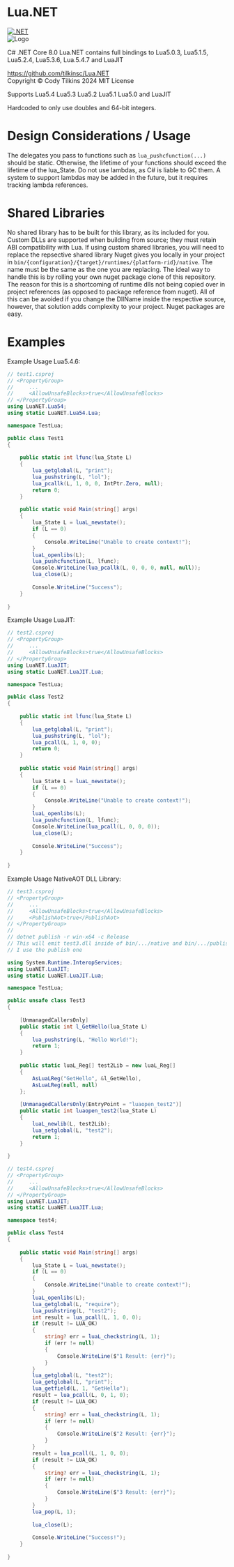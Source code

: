 # Lua.NET
[![.NET](https://github.com/tilkinsc/Lua.NET/actions/workflows/dotnet.yml/badge.svg)](https://github.com/tilkinsc/Lua.NET/actions/workflows/dotnet.yml)  
![Logo](https://raw.githubusercontent.com/tilkinsc/Lua.NET/main/Lua.NET.Logo.png)  

C# .NET Core 8.0
Lua.NET contains full bindings to Lua5.0.3, Lua5.1.5, Lua5.2.4, Lua5.3.6, Lua.5.4.7 and LuaJIT

https://github.com/tilkinsc/Lua.NET  
Copyright © Cody Tilkins 2024 MIT License  

Supports Lua5.4 Lua5.3 Lua5.2 Lua5.1 Lua5.0 and LuaJIT  

Hardcoded to only use doubles and 64-bit integers.  

# Design Considerations / Usage

The delegates you pass to functions such as `lua_pushcfunction(...)` should be static.
Otherwise, the lifetime of your functions should exceed the lifetime of the lua_State.
Do not use lambdas, as C# is liable to GC them.
A system to support lambdas may be added in the future, but it requires tracking lambda references.

# Shared Libraries

No shared library has to be built for this library, as its included for you.
Custom DLLs are supported when building from source; they must retain ABI compatibility with Lua.
If using custom shared libraries, you will need to replace the repsective shared library Nuget gives you locally in your project in `bin/{configuration}/{target}/runtimes/{platform-rid}/native`. The name must be the same as the one you are replacing. The ideal way to handle this is by rolling your own nuget package clone of this repository. The reason for this is a shortcoming of runtime dlls not being copied over in project references (as opposed to package reference from nuget). All of this can be avoided if you change the DllName inside the respective source, however, that solution adds complexity to your project. Nuget packages are easy.

# Examples

Example Usage Lua5.4.6:
```C#
// test1.csproj
// <PropertyGroup>
//     ...
//     <AllowUnsafeBlocks>true</AllowUnsafeBlocks>
// </PropertyGroup>
using LuaNET.Lua54;
using static LuaNET.Lua54.Lua;

namespace TestLua;

public class Test1
{
	
	public static int lfunc(lua_State L)
	{
		lua_getglobal(L, "print");
		lua_pushstring(L, "lol");
		lua_pcallk(L, 1, 0, 0, IntPtr.Zero, null);
		return 0;
	}
	
	public static void Main(string[] args)
	{
		lua_State L = luaL_newstate();
		if (L == 0)
		{
			Console.WriteLine("Unable to create context!");
		}
		luaL_openlibs(L);
		lua_pushcfunction(L, lfunc);
		Console.WriteLine(lua_pcallk(L, 0, 0, 0, null, null));
		lua_close(L);
		
		Console.WriteLine("Success");
	}
	
}
```

Example Usage LuaJIT:
```C#
// test2.csproj
// <PropertyGroup>
//     ...
//     <AllowUnsafeBlocks>true</AllowUnsafeBlocks>
// </PropertyGroup>
using LuaNET.LuaJIT;
using static LuaNET.LuaJIT.Lua;

namespace TestLua;

public class Test2
{
	
	public static int lfunc(lua_State L)
	{
		lua_getglobal(L, "print");
		lua_pushstring(L, "lol");
		lua_pcall(L, 1, 0, 0);
		return 0;
	}
	
	public static void Main(string[] args)
	{
		lua_State L = luaL_newstate();
		if (L == 0)
		{
			Console.WriteLine("Unable to create context!");
		}
		luaL_openlibs(L);
		lua_pushcfunction(L, lfunc);
		Console.WriteLine(lua_pcall(L, 0, 0, 0));
		lua_close(L);
		
		Console.WriteLine("Success");
	}
	
}
```

Example Usage NativeAOT DLL Library:
```C#
// test3.csproj
// <PropertyGroup>
//     ...
//     <AllowUnsafeBlocks>true</AllowUnsafeBlocks>
//     <PublishAot>true</PublishAot>
// </PropertyGroup>
//
// dotnet publish -r win-x64 -c Release
// This will emit test3.dll inside of bin/.../native and bin/.../publish
// I use the publish one

using System.Runtime.InteropServices;
using LuaNET.LuaJIT;
using static LuaNET.LuaJIT.Lua;

namespace TestLua;

public unsafe class Test3
{
	
	[UnmanagedCallersOnly]
	public static int l_GetHello(lua_State L)
	{
		lua_pushstring(L, "Hello World!");
		return 1;
	}
	
	public static luaL_Reg[] test2Lib = new luaL_Reg[]
	{
		AsLuaLReg("GetHello", &l_GetHello),
		AsLuaLReg(null, null)
	};
	
	[UnmanagedCallersOnly(EntryPoint = "luaopen_test2")]
	public static int luaopen_test2(lua_State L)
	{
		luaL_newlib(L, test2Lib);
		lua_setglobal(L, "test2");
		return 1;
	}
	
}

// test4.csproj
// <PropertyGroup>
//     ...
//     <AllowUnsafeBlocks>true</AllowUnsafeBlocks>
// </PropertyGroup>
using LuaNET.LuaJIT;
using static LuaNET.LuaJIT.Lua;

namespace test4;

public class Test4
{
	
	public static void Main(string[] args)
	{
		lua_State L = luaL_newstate();
		if (L == 0)
		{
			Console.WriteLine("Unable to create context!");
		}
		luaL_openlibs(L);
		lua_getglobal(L, "require");
		lua_pushstring(L, "test2");
		int result = lua_pcall(L, 1, 0, 0);
		if (result != LUA_OK)
		{
			string? err = luaL_checkstring(L, 1);
			if (err != null)
			{
				Console.WriteLine($"1 Result: {err}");
			}
		}
		lua_getglobal(L, "test2");
		lua_getglobal(L, "print");
		lua_getfield(L, 1, "GetHello");
		result = lua_pcall(L, 0, 1, 0);
		if (result != LUA_OK)
		{
			string? err = luaL_checkstring(L, 1);
			if (err != null)
			{
				Console.WriteLine($"2 Result: {err}");
			}
		}
		result = lua_pcall(L, 1, 0, 0);
		if (result != LUA_OK)
		{
			string? err = luaL_checkstring(L, 1);
			if (err != null)
			{
				Console.WriteLine($"3 Result: {err}");
			}
		}
		lua_pop(L, 1);
		
		lua_close(L);
		
		Console.WriteLine("Success!");
	}
	
}
```
